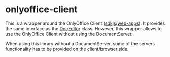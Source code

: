 # onlyoffice-client

This is a wrapper around the OnlyOffice Client ([sdkjs](https://github.com/ONLYOFFICE/sdkjs)/[web-apps](https://github.com/ONLYOFFICE/web-apps)). It provides the same interface as the [DocEditor](https://api.onlyoffice.com/editors/methods) class. However, this wrapper allows to use the OnlyOffice Client without using the DocumentServer.

When using this library without a DocumentServer, some of the servers functionality has to be provided on the client/browser side.
